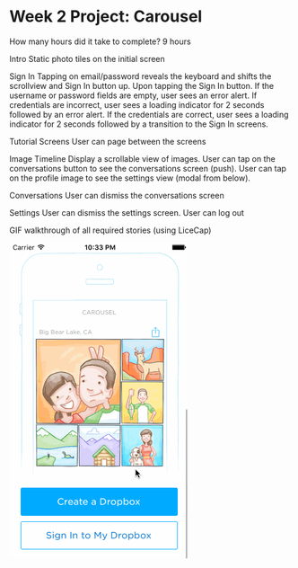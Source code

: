 # Week 2 Project: Carousel

How many hours did it take to complete?
9 hours

Intro
Static photo tiles on the initial screen

Sign In
Tapping on email/password reveals the keyboard and shifts the scrollview and Sign In button up.
Upon tapping the Sign In button.
If the username or password fields are empty, user sees an error alert.
If credentials are incorrect, user sees a loading indicator for 2 seconds followed by an error alert.
If the credentials are correct, user sees a loading indicator for 2 seconds followed by a transition to the Sign In screens.

Tutorial Screens
User can page between the screens

Image Timeline
Display a scrollable view of images.
User can tap on the conversations button to see the conversations screen (push).
User can tap on the profile image to see the settings view (modal from below).

Conversations
User can dismiss the conversations screen

Settings
User can dismiss the settings screen.
User can log out

GIF walkthrough of all required stories (using LiceCap)

![alt tag](/carousel-week-2.gif)
